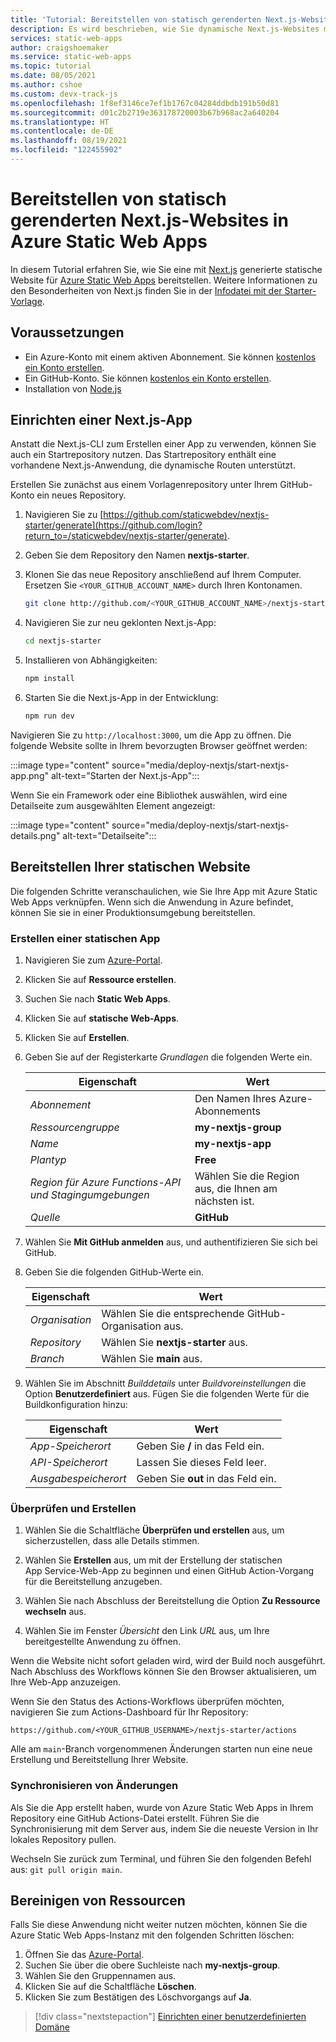 ```yaml
---
title: 'Tutorial: Bereitstellen von statisch gerenderten Next.js-Websites in Azure Static Web Apps'
description: Es wird beschrieben, wie Sie dynamische Next.js-Websites mit Azure Static Web Apps generieren und bereitstellen.
services: static-web-apps
author: craigshoemaker
ms.service: static-web-apps
ms.topic: tutorial
ms.date: 08/05/2021
ms.author: cshoe
ms.custom: devx-track-js
ms.openlocfilehash: 1f8ef3146ce7ef1b1767c04284ddbdb191b50d81
ms.sourcegitcommit: d01c2b2719e363178720003b67b968ac2a640204
ms.translationtype: HT
ms.contentlocale: de-DE
ms.lasthandoff: 08/19/2021
ms.locfileid: "122455902"
---
```

# <a name="deploy-static-rendered-nextjs-websites-on-azure-static-web-apps"></a>Bereitstellen von statisch gerenderten Next.js-Websites in Azure Static Web Apps

In diesem Tutorial erfahren Sie, wie Sie eine mit [Next.js](https://nextjs.org) generierte statische Website für [Azure Static Web Apps](overview.md) bereitstellen. Weitere Informationen zu den Besonderheiten von Next.js finden Sie in der [Infodatei mit der Starter-Vorlage](https://github.com/staticwebdev/nextjs-starter#readme).

## <a name="prerequisites"></a>Voraussetzungen

- Ein Azure-Konto mit einem aktiven Abonnement. Sie können [kostenlos ein Konto erstellen](https://azure.microsoft.com/free/).
- Ein GitHub-Konto. Sie können [kostenlos ein Konto erstellen](https://github.com/join).
- Installation von [Node.js](https://nodejs.org)

## <a name="set-up-a-nextjs-app"></a>Einrichten einer Next.js-App

Anstatt die Next.js-CLI zum Erstellen einer App zu verwenden, können Sie auch ein Startrepository nutzen. Das Startrepository enthält eine vorhandene Next.js-Anwendung, die dynamische Routen unterstützt.

Erstellen Sie zunächst aus einem Vorlagenrepository unter Ihrem GitHub-Konto ein neues Repository.

1. Navigieren Sie zu [https://github.com/staticwebdev/nextjs-starter/generate](https://github.com/login?return_to=/staticwebdev/nextjs-starter/generate).
1. Geben Sie dem Repository den Namen **nextjs-starter**.
1. Klonen Sie das neue Repository anschließend auf Ihrem Computer. Ersetzen Sie `<YOUR_GITHUB_ACCOUNT_NAME>` durch Ihren Kontonamen.

    ```bash
    git clone http://github.com/<YOUR_GITHUB_ACCOUNT_NAME>/nextjs-starter
    ```

1. Navigieren Sie zur neu geklonten Next.js-App:

   ```bash
   cd nextjs-starter
   ```

1. Installieren von Abhängigkeiten:

    ```bash
    npm install
    ```

1. Starten Sie die Next.js-App in der Entwicklung:

    ```bash
    npm run dev
    ```

Navigieren Sie zu `http://localhost:3000`, um die App zu öffnen. Die folgende Website sollte in Ihrem bevorzugten Browser geöffnet werden:

:::image type="content" source="media/deploy-nextjs/start-nextjs-app.png" alt-text="Starten der Next.js-App":::

Wenn Sie ein Framework oder eine Bibliothek auswählen, wird eine Detailseite zum ausgewählten Element angezeigt:

:::image type="content" source="media/deploy-nextjs/start-nextjs-details.png" alt-text="Detailseite":::

## <a name="deploy-your-static-website"></a>Bereitstellen Ihrer statischen Website

Die folgenden Schritte veranschaulichen, wie Sie Ihre App mit Azure Static Web Apps verknüpfen. Wenn sich die Anwendung in Azure befindet, können Sie sie in einer Produktionsumgebung bereitstellen.

### <a name="create-a-static-app"></a>Erstellen einer statischen App

1. Navigieren Sie zum [Azure-Portal](https://portal.azure.com).
1. Klicken Sie auf **Ressource erstellen**.
1. Suchen Sie nach **Static Web Apps**.
1. Klicken Sie auf **statische Web-Apps**.
1. Klicken Sie auf **Erstellen**.
1. Geben Sie auf der Registerkarte _Grundlagen_ die folgenden Werte ein.

    | Eigenschaft | Wert |
    | --- | --- |
    | _Abonnement_ | Den Namen Ihres Azure-Abonnements |
    | _Ressourcengruppe_ | **my-nextjs-group**  |
    | _Name_ | **my-nextjs-app** |
    | _Plantyp_ | **Free** |
    | _Region für Azure Functions-API und Stagingumgebungen_ | Wählen Sie die Region aus, die Ihnen am nächsten ist. |
    | _Quelle_ | **GitHub** |

1. Wählen Sie **Mit GitHub anmelden** aus, und authentifizieren Sie sich bei GitHub.

1. Geben Sie die folgenden GitHub-Werte ein.

    | Eigenschaft | Wert |
    | --- | --- |
    | _Organisation_ | Wählen Sie die entsprechende GitHub-Organisation aus. |
    | _Repository_ | Wählen Sie **nextjs-starter** aus. |
    | _Branch_ | Wählen Sie **main** aus. |

1. Wählen Sie im Abschnitt _Builddetails_ unter _Buildvoreinstellungen_ die Option **Benutzerdefiniert** aus. Fügen Sie die folgenden Werte für die Buildkonfiguration hinzu:

    | Eigenschaft | Wert |
    | --- | --- |
    | _App-Speicherort_ | Geben Sie **/** in das Feld ein. |
    | _API-Speicherort_ | Lassen Sie dieses Feld leer. |
    | _Ausgabespeicherort_ | Geben Sie **out** in das Feld ein. |

### <a name="review-and-create"></a>Überprüfen und Erstellen

1. Wählen Sie die Schaltfläche **Überprüfen und erstellen** aus, um sicherzustellen, dass alle Details stimmen.

1. Wählen Sie **Erstellen** aus, um mit der Erstellung der statischen App Service-Web-App zu beginnen und einen GitHub Action-Vorgang für die Bereitstellung anzugeben.

1. Wählen Sie nach Abschluss der Bereitstellung die Option **Zu Ressource wechseln** aus.

1. Wählen Sie im Fenster _Übersicht_ den Link *URL* aus, um Ihre bereitgestellte Anwendung zu öffnen.

Wenn die Website nicht sofort geladen wird, wird der Build noch ausgeführt. Nach Abschluss des Workflows können Sie den Browser aktualisieren, um Ihre Web-App anzuzeigen.

Wenn Sie den Status des Actions-Workflows überprüfen möchten, navigieren Sie zum Actions-Dashboard für Ihr Repository:

```url
https://github.com/<YOUR_GITHUB_USERNAME>/nextjs-starter/actions
```

Alle am `main`-Branch vorgenommenen Änderungen starten nun eine neue Erstellung und Bereitstellung Ihrer Website.

### <a name="sync-changes"></a>Synchronisieren von Änderungen

Als Sie die App erstellt haben, wurde von Azure Static Web Apps in Ihrem Repository eine GitHub Actions-Datei erstellt. Führen Sie die Synchronisierung mit dem Server aus, indem Sie die neueste Version in Ihr lokales Repository pullen.

Wechseln Sie zurück zum Terminal, und führen Sie den folgenden Befehl aus: `git pull origin main`.

## <a name="clean-up-resources"></a>Bereinigen von Ressourcen

Falls Sie diese Anwendung nicht weiter nutzen möchten, können Sie die Azure Static Web Apps-Instanz mit den folgenden Schritten löschen:

1. Öffnen Sie das [Azure-Portal](https://portal.azure.com).
1. Suchen Sie über die obere Suchleiste nach **my-nextjs-group**.
1. Wählen Sie den Gruppennamen aus.
1. Klicken Sie auf die Schaltfläche **Löschen**.
1. Klicken Sie zum Bestätigen des Löschvorgangs auf **Ja**.

> [!div class="nextstepaction"]
> [Einrichten einer benutzerdefinierten Domäne](custom-domain.md)
